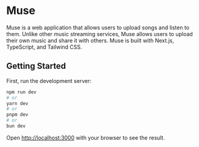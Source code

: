 # Muse

Muse is a web application that allows users to upload songs and listen to them. Unlike other music streaming services, Muse allows users to upload their own music and share it with others. Muse is built with Next.js, TypeScript, and Tailwind CSS.

## Getting Started

First, run the development server:

```bash
npm run dev
# or
yarn dev
# or
pnpm dev
# or
bun dev
```

Open [http://localhost:3000](http://localhost:3000) with your browser to see the result.

